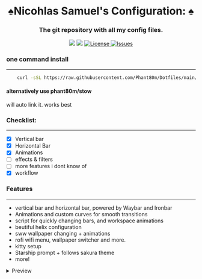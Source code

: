 <div align="center">
    <h1>♠Nicohlas Samuel's Configuration: ♠</h1>
    <h3>The git repository with all my config files.</h3>
</div>

<div align="center">

![](https://img.shields.io/github/stars/phant80m/dotfiles?style=for-the-badge&logo=starship&color=8bd5ca&logoColor=D9E0EE&labelColor=302D41)
[![](https://img.shields.io/github/repo-size/phant80m/dotfiles?color=%23DDB6F2&label=SIZE&logo=codesandbox&style=for-the-badge&logoColor=D9E0EE&labelColor=302D41)](https://github.com/phant80m/dots)
<a href="https://github.com/phant80m/dots/blob/main/LICENSE">
<img alt="License" src="https://img.shields.io/github/license/phant80m/dotfiles?style=for-the-badge&logo=starship&color=ee999f&logoColor=D9E0EE&labelColor=302D41" />
</a>
<a href="https://github.com/phant80m/dotfiles/issues">
<img alt="Issues" src="https://img.shields.io/github/issues/phant80m/dotfiles?style=for-the-badge&logo=bilibili&color=F5E0DC&logoColor=D9E0EE&labelColor=302D41" />
</a>
</div>

### one command install 
---

```bash
    curl -sSL https://raw.githubusercontent.com/Phant80m/Dotfiles/main/install.sh | bash
```
#### alternatively use phant80m/stow
will auto link it. works best 

### Checklist:
---
- [x] Vertical bar
- [x] Horizontal Bar
- [x] Animations
- [ ] effects & filters
- [ ] more features i dont know of
- [x] workflow

### Features 
---
- vertical bar and horizontal bar, powered by Waybar and Ironbar
- Animations and custom curves for smooth transitions
- script for quickly changing bars, and workspace animations
- beutiful helix configuration
- sww wallpaper changing + animations
- rofi wifi menu, wallpaper switcher and more.
- kitty setup 
- Starship prompt + follows sakura theme
- more!
<details><summary>Preview</summary><blockquote>
<h1> Preview </h1>

![](https://raw.githubusercontent.com/Phant80m/Dotfiles/main/preview.png)
![](https://raw.githubusercontent.com/Phant80m/Dotfiles/main/preview_1.png)
![](https://raw.githubusercontent.com/Phant80m/Dotfiles/main/preview_2.png)
</div>
